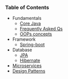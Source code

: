 ### Table of Contents

* Fundamentals
  * [Core Java](md-files/core-java.md)
  * [Frequently Asked Qs](md-files/common-questions.md)
  * [OOPs concepts](md-files/oops-concepts.md)
* Framework
  * [Spring-boot](md-files/spring-boot.md) 
* Database
  * [JPA](md-files/jpa.md)
  * [Hibernate](md-files/hibernate.md)
* [Microservices](md-files/microservices.md)
* [Design Patterns](md-files/design-patterns.md)